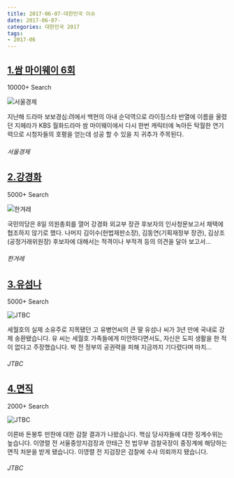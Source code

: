 ```yaml
---
title: 2017-06-07-대한민국 이슈
date: 2017-06-07-
categories: 대한민국 2017
tags: 
- 2017-06
---
```


[1.쌈 마이웨이 6회](http://www.sedaily.com/NewsView/1OH3F0YOKS)
--

10000+ Search

![서울경제](http://t0.gstatic.com/images?q=tbn:ANd9GcRR5HuRTm4gvns1C2Y5peNSyiA7syK-7daR0ULqX5DpuYIUk4Qdn24nF3LdA3H3_eiTCfZ28d6C)

지난해 드라마 보보경심:려에서 백현의 아내 순덕역으로 라이징스타 반열에 이름을 올렸던 지헤라가 KBS 월화드라마 쌈 마이웨이에서 다시 한번 캐릭터에 녹아든 탁월한 연기력으로 시청자들의 호평을 얻는데 성공 할 수 있을 지 귀추가 주목된다.
###### 서울경제

[2.강경화](http://www.hani.co.kr/arti/politics/assembly/797954.html)
--

5000+ Search

![한겨레](http://t1.gstatic.com/images?q=tbn:ANd9GcSMB0FvbJuuI6MtefoLgU-sirufMdRS5_Uo3qBHmgS8xhEjmP5jckNN9KHa6ZSKoV8Bqe0o6KW_)

국민의당은 8일 의원총회를 열어 강경화 외교부 장관 후보자의 인사청문보고서 채택에 협조하지 않기로 했다. 나머지 김이수(헌법재판소장), 김동연(기획재정부 장관), 김상조(공정거래위원장) 후보자에 대해서는 적격이나 부적격 등의 의견을 달아 보고서...
###### 한겨레

[3.유섬나](http://news.jtbc.joins.com/html/322/NB11479322.html)
--

5000+ Search

![JTBC](http://t3.gstatic.com/images?q=tbn:ANd9GcTk5HPkNfGPyPdvNEB9mUHKVLr_-VJDDciPFXBVLQ-n6w7L9rZt9uR8Gx23xoreQopDHSjSsFZZ)

세월호의 실제 소유주로 지목됐던 고 유병언씨의 큰 딸 유섬나 씨가 3년 만에 국내로 강제 송환됐습니다. 유 씨는 세월호 가족들에게 미안하다면서도, 자신은 도피 생활을 한 적이 없다고 주장했습니다. 박 전 정부의 공권력을 피해 지금까지 기다렸다며 마치...
###### JTBC

[4.면직](http://mnews.jtbc.joins.com/News/Article.aspx?news_id=NB11479176)
--

2000+ Search

![JTBC](http://t1.gstatic.com/images?q=tbn:ANd9GcQwhtTeHBDI8FemjgrEMwoaZXyLLSjTCpFVL2jyh_IE8JlyPU7qqqaLKaT4KE88J6MC4fH5l1Iv)

이른바 돈봉투 만찬에 대한 감찰 결과가 나왔습니다. 핵심 당사자들에 대한 징계수위는 높습니다. 이영렬 전 서울중앙지검장과 안태근 전 법무부 검찰국장이 중징계에 해당하는 면직 처분을 받게 됐습니다. 이영렬 전 지검장은 검찰에 수사 의뢰까지 됐습니다.
###### JTBC

